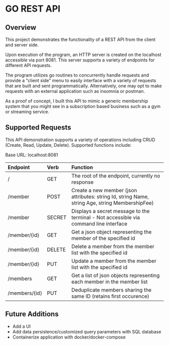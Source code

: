 # GO REST API

## Overview
This project demonstrates the functionality of a REST API from the client and server side. 

Upon execution of the program, an HTTP server is created on the localhost accessible via port 8081. This server supports a variety of endpoints for different API requests. 

The program utilizes go routines to concurrently handle requests and provide a "client side" menu to easily interface with a variety of requests that are built and sent programmatically.
Alternatively, one may opt to make requests with an external application such as insomnia or postman. 

As a proof of concept, I built this API to mimic a generic membership system that you might see in a subscription based business such as a gym or streaming service. 

## Supported Requests
This API demonstration supports a variety of operations including CRUD (Create, Read, Update, Delete). Supported functions include:

Base URL: localhost:8081

| Endpoint      | Verb   | Function |
| :------------ | :----- | :-------                                                                                        |
| /             | GET    | The root of the endpoint, currently no response                                                 |
| /member       | POST   | Create a new member (json attributes: string Id, string Name, string Age, string MembershipFee) |
| /member       | SECRET | Displays a secret message to the terminal - Not accessible via command line interface           |
| /member/{id}  | GET    | Get a json object representing the member of the specified id                                   |
| /member/{id}  | DELETE | Delete a member from the member list with the specified id                                      |
| /member/{id}  | PUT    | Update a member from the member list with the specified id                                      |
| /members      | GET    | Get a list of json objects representing each member in the member list                          |
| /members/{id} | PUT    | Deduplicate members sharing the same ID (retains first occurence)                               |

## Future Additions
- Add a UI
- Add data persistence/customized query parameters with SQL database
- Containerize application with docker/docker-compose
